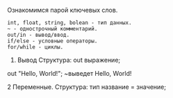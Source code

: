 Ознакомимся парой ключевых слов.
```
int, float, string, bolean - тип данных.
~ - однострочный комментарий.
out/in - вывод/ввод.
if/else - условные операторы.
for/while - циклы.
```

1. Вывод
Структура: out выражение;

out "Hello, World!"; ~выведет Hello, World!

2 Переменные.
Структура: тип название = значение;
